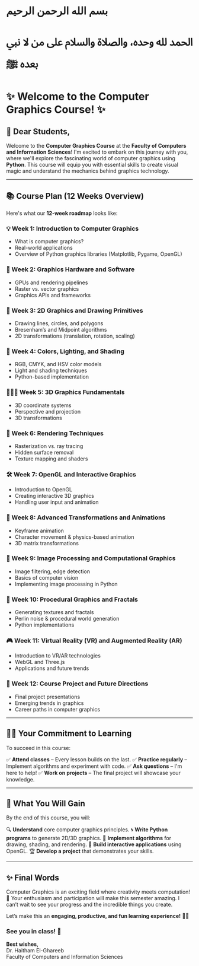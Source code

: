 # بسم الله الرحمن الرحيم
# الحمد لله وحده، والصلاة والسلام على من لا نبي بعده ﷺ

# ✨ Welcome to the Computer Graphics Course! ✨

## 🌟 Dear Students,

Welcome to the **Computer Graphics Course** at the **Faculty of Computers and Information Sciences**! I'm excited to embark on this journey with you, where we'll explore the fascinating world of computer graphics using **Python**. This course will equip you with essential skills to create visual magic and understand the mechanics behind graphics technology.

---

## 📚 Course Plan (12 Weeks Overview)

Here's what our **12-week roadmap** looks like:

### **💡 Week 1: Introduction to Computer Graphics**
- What is computer graphics?
- Real-world applications
- Overview of Python graphics libraries (Matplotlib, Pygame, OpenGL)

### **💪 Week 2: Graphics Hardware and Software**
- GPUs and rendering pipelines
- Raster vs. vector graphics
- Graphics APIs and frameworks

### **🌟 Week 3: 2D Graphics and Drawing Primitives**
- Drawing lines, circles, and polygons
- Bresenham’s and Midpoint algorithms
- 2D transformations (translation, rotation, scaling)

### **🌈 Week 4: Colors, Lighting, and Shading**
- RGB, CMYK, and HSV color models
- Light and shading techniques
- Python-based implementation

### **👨‍👩‍👦 Week 5: 3D Graphics Fundamentals**
- 3D coordinate systems
- Perspective and projection
- 3D transformations

### **🌟 Week 6: Rendering Techniques**
- Rasterization vs. ray tracing
- Hidden surface removal
- Texture mapping and shaders

### **🛠️ Week 7: OpenGL and Interactive Graphics**
- Introduction to OpenGL
- Creating interactive 3D graphics
- Handling user input and animation

### **🔄 Week 8: Advanced Transformations and Animations**
- Keyframe animation
- Character movement & physics-based animation
- 3D matrix transformations

### **📸 Week 9: Image Processing and Computational Graphics**
- Image filtering, edge detection
- Basics of computer vision
- Implementing image processing in Python

### **🌳 Week 10: Procedural Graphics and Fractals**
- Generating textures and fractals
- Perlin noise & procedural world generation
- Python implementations

### **🎮 Week 11: Virtual Reality (VR) and Augmented Reality (AR)**
- Introduction to VR/AR technologies
- WebGL and Three.js
- Applications and future trends

### **🎯 Week 12: Course Project and Future Directions**
- Final project presentations
- Emerging trends in graphics
- Career paths in computer graphics

---

## 👩‍🎓 Your Commitment to Learning

To succeed in this course:

✅ **Attend classes** – Every lesson builds on the last.
✅ **Practice regularly** – Implement algorithms and experiment with code.
✅ **Ask questions** – I'm here to help!
✅ **Work on projects** – The final project will showcase your knowledge.

---

## 🎉 What You Will Gain

By the end of this course, you will:

🔍 **Understand** core computer graphics principles.
🌀 **Write Python programs** to generate 2D/3D graphics.
📝 **Implement algorithms** for drawing, shading, and rendering.
🌟 **Build interactive applications** using OpenGL.
🏆 **Develop a project** that demonstrates your skills.

---

## ✨ Final Words

Computer Graphics is an exciting field where creativity meets computation! 🌟 Your enthusiasm and participation will make this semester amazing. I can’t wait to see your progress and the incredible things you create.

Let’s make this an **engaging, productive, and fun learning experience!** 🎉🚀

### **See you in class!** 🙌

**Best wishes,**  
Dr. Haitham El-Ghareeb  
Faculty of Computers and Information Sciences

